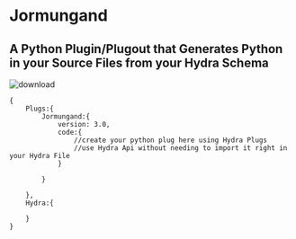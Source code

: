 # Jormungand
## A Python Plugin/Plugout that Generates Python in your Source Files from your Hydra Schema
![download](https://user-images.githubusercontent.com/107733608/175232586-7ad0664a-a3c3-4495-b1bf-dcb61fe54cc2.jpg)

    {
        Plugs:{
            Jormungand:{
                version: 3.0,
                code:{
                    //create your python plug here using Hydra Plugs
                    //use Hydra Api without needing to import it right in your Hydra File
                }

            }

        },
        Hydra:{

        }
    }
  
